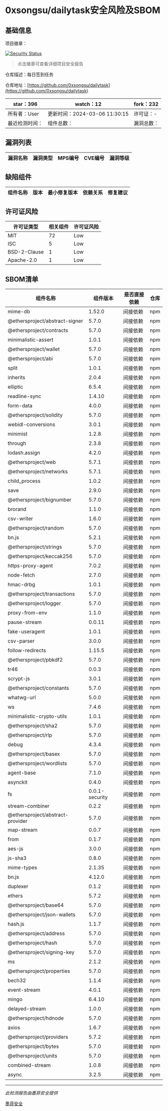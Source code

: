 # 0xsongsu/dailytask安全风险及SBOM

## 基础信息

项目徽章：

[![Security Status](https://www.murphysec.com/platform3/v31/badge/1765453156635852800.svg)](https://www.murphysec.com/console/report/1765090262661894144/1765453156635852800)

> 点击徽章可查看详细项目安全报告

仓库描述：每日签到任务

仓库地址：[https://github.com/0xsongsu/dailytask](https://github.com/0xsongsu/dailytask)

| star：396 | watch：12 | fork：232 |
| ----------- | -------------- | ------------ |
| 所有者：User | 更新时间：2024-03-06 11:30:15 | 许可证：- |
| 最近检测时间： | 组件总数： | 漏洞总数： |




## 漏洞列表

| 漏洞名称 | 漏洞类型 | MPS编号 | CVE编号 | 漏洞等级 |
| ------- | ------ | ------- | ------ | ----- |





## 缺陷组件

| 组件名称 | 版本 | 最小修复版本 | 依赖关系 | 修复建议 |
| -------- | ---- | ------------ | -------- | -------- |





## 许可证风险

| 许可证类型 | 相关组件 | 许可证风险 |
| ---------- | -------- | ---------- |
|MIT|72|Low|
|ISC|5|Low|
|BSD-2-Clause|1|Low|
|Apache-2.0|1|Low|




## SBOM清单

| 组件名称 | 组件版本 | 是否直接依赖 | 仓库 |
| -------- | -------- | ------------ | ---- |
|mime-db|1.52.0|间接依赖|npm|
|@ethersproject/abstract-signer|5.7.0|间接依赖|npm|
|@ethersproject/contracts|5.7.0|间接依赖|npm|
|minimalistic-assert|1.0.1|间接依赖|npm|
|@ethersproject/wallet|5.7.0|间接依赖|npm|
|@ethersproject/abi|5.7.0|间接依赖|npm|
|split|1.0.1|间接依赖|npm|
|inherits|2.0.4|间接依赖|npm|
|elliptic|6.5.4|间接依赖|npm|
|readline-sync|1.4.10|间接依赖|npm|
|form-data|4.0.0|间接依赖|npm|
|@ethersproject/solidity|5.7.0|间接依赖|npm|
|webidl-conversions|3.0.1|间接依赖|npm|
|minimist|1.2.8|间接依赖|npm|
|through|2.3.8|间接依赖|npm|
|lodash.assign|4.2.0|间接依赖|npm|
|@ethersproject/web|5.7.1|间接依赖|npm|
|@ethersproject/networks|5.7.1|间接依赖|npm|
|child_process|1.0.2|间接依赖|npm|
|save|2.9.0|间接依赖|npm|
|@ethersproject/bignumber|5.7.0|间接依赖|npm|
|brorand|1.1.0|间接依赖|npm|
|csv-writer|1.6.0|间接依赖|npm|
|@ethersproject/random|5.7.0|间接依赖|npm|
|bn.js|5.2.1|间接依赖|npm|
|@ethersproject/strings|5.7.0|间接依赖|npm|
|@ethersproject/keccak256|5.7.0|间接依赖|npm|
|https-proxy-agent|7.0.2|间接依赖|npm|
|node-fetch|2.7.0|间接依赖|npm|
|hmac-drbg|1.0.1|间接依赖|npm|
|@ethersproject/transactions|5.7.0|间接依赖|npm|
|@ethersproject/logger|5.7.0|间接依赖|npm|
|proxy-from-env|1.1.0|间接依赖|npm|
|pause-stream|0.0.11|间接依赖|npm|
|fake-useragent|1.0.1|间接依赖|npm|
|csv-parser|3.0.0|间接依赖|npm|
|follow-redirects|1.15.5|间接依赖|npm|
|@ethersproject/pbkdf2|5.7.0|间接依赖|npm|
|tr46|0.0.3|间接依赖|npm|
|scrypt-js|3.0.1|间接依赖|npm|
|@ethersproject/constants|5.7.0|间接依赖|npm|
|whatwg-url|5.0.0|间接依赖|npm|
|ws|7.4.6|间接依赖|npm|
|minimalistic-crypto-utils|1.0.1|间接依赖|npm|
|@ethersproject/sha2|5.7.0|间接依赖|npm|
|@ethersproject/rlp|5.7.0|间接依赖|npm|
|debug|4.3.4|间接依赖|npm|
|@ethersproject/basex|5.7.0|间接依赖|npm|
|@ethersproject/wordlists|5.7.0|间接依赖|npm|
|agent-base|7.1.0|间接依赖|npm|
|asynckit|0.4.0|间接依赖|npm|
|fs|0.0.1-security|间接依赖|npm|
|stream-combiner|0.2.2|间接依赖|npm|
|@ethersproject/abstract-provider|5.7.0|间接依赖|npm|
|map-stream|0.0.7|间接依赖|npm|
|from|0.1.7|间接依赖|npm|
|aes-js|3.0.0|间接依赖|npm|
|js-sha3|0.8.0|间接依赖|npm|
|mime-types|2.1.35|间接依赖|npm|
|bn.js|4.12.0|间接依赖|npm|
|duplexer|0.1.2|间接依赖|npm|
|ethers|5.7.2|间接依赖|npm|
|@ethersproject/base64|5.7.0|间接依赖|npm|
|@ethersproject/json-wallets|5.7.0|间接依赖|npm|
|hash.js|1.1.7|间接依赖|npm|
|@ethersproject/address|5.7.0|间接依赖|npm|
|@ethersproject/hash|5.7.0|间接依赖|npm|
|@ethersproject/signing-key|5.7.0|间接依赖|npm|
|ms|2.1.2|间接依赖|npm|
|@ethersproject/properties|5.7.0|间接依赖|npm|
|bech32|1.1.4|间接依赖|npm|
|event-stream|4.0.1|间接依赖|npm|
|mingo|6.4.10|间接依赖|npm|
|delayed-stream|1.0.0|间接依赖|npm|
|@ethersproject/hdnode|5.7.0|间接依赖|npm|
|axios|1.6.7|间接依赖|npm|
|@ethersproject/providers|5.7.2|间接依赖|npm|
|@ethersproject/bytes|5.7.0|间接依赖|npm|
|@ethersproject/units|5.7.0|间接依赖|npm|
|combined-stream|1.0.8|间接依赖|npm|
|async|3.2.5|间接依赖|npm|


------

*此检测报告由墨菲安全提供*

[墨菲安全](www.murphysec.com)